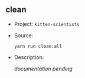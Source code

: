 ## clean

-   Project: `kitten-scientists`
-   Source:

    ```shell
    yarn run clean:all
    ```

-   Description:

    _documentation pending_
